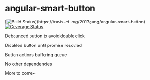 # angular-smart-button

[![Build Status](https://travis-ci.org/2013gang/angular-smart-button.svg?branch=master)](https://travis-ci.
org/2013gang/angular-smart-button)
[![Coverage Status](https://coveralls.io/repos/2013gang/angular-smart-button/badge.svg)](https://coveralls.io/r/2013gang/angular-smart-button)

Debounced button to avoid double click

Disabled button until promise resovled

Button actions buffering queue


No other dependencies

More to come~


